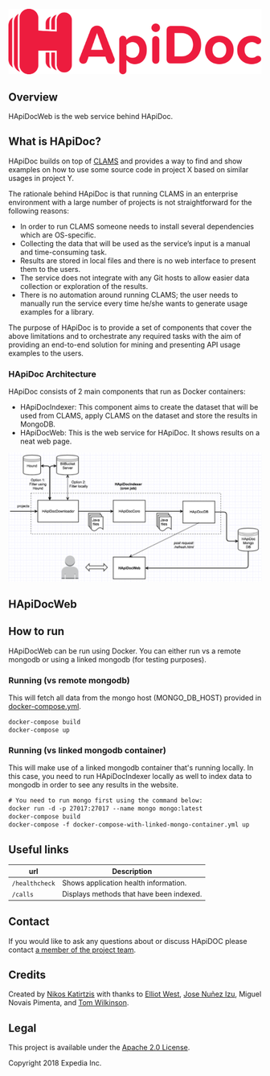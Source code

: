 ![HApiDoc - Mining API usage examples from client source code.](logo.png)

## Overview
HApiDocWeb is the web service behind HApiDoc.

## What is HApiDoc?
HApiDoc builds on top of [CLAMS](https://mast-group.github.io/clams/) and provides a way to find and show examples on how to use some source code in project X based on similar usages in project Y.

The rationale behind HApiDoc is that running CLAMS in an enterprise environment with a large number of projects is not straightforward for the following reasons:
 
- In order to run CLAMS someone needs to install several dependencies which are OS-specific.
- Collecting the data that will be used as the service’s input is a manual and time-consuming task.
- Results are stored in local files and there is no web interface to present them to the users.
- The service does not integrate with any Git hosts to allow easier data collection or exploration of the results.
- There is no automation around running CLAMS; the user needs to manually run the service every time he/she wants to generate usage examples for a library.

The purpose of HApiDoc is to provide a set of components that cover the above limitations and to orchestrate any required tasks with the aim of providing an end-to-end solution for mining and presenting API usage examples to the users.

### HApiDoc Architecture
HApiDoc consists of 2 main components that run as Docker containers:
- HApiDocIndexer: This component aims to create the dataset that will be used from CLAMS, apply CLAMS on the dataset and store the results in MongoDB.
- HApiDocWeb: This is the web service for HApiDoc. It shows results on a neat web page.

![HApiDoc architecture.](hapidoc-architecture.png)

## HApiDocWeb
## How to run
HApiDocWeb can be run using Docker. You can either run vs a remote mongodb or using a linked mongodb (for testing purposes).

### Running (vs remote mongodb)
This will fetch all data from the mongo host (MONGO_DB_HOST) provided in [docker-compose.yml](docker-compose.yml).

```
docker-compose build
docker-compose up
```

### Running (vs linked mongodb container)
This will make use of a linked mongodb container that's running locally. In this case, you need to run HApiDocIndexer locally as well to index data to mongodb in order to see any results in the website.

```
# You need to run mongo first using the command below:
docker run -d -p 27017:27017 --name mongo mongo:latest 
docker-compose build
docker-compose -f docker-compose-with-linked-mongo-container.yml up
```

## Useful links

url            | Description
---------------|------------
`/healthcheck` | Shows application health information.
`/calls`       | Displays methods that have been indexed.

## Contact
If you would like to ask any questions about or discuss HApiDOC please contact [a member of the project team](https://github.com/orgs/HotelsDotCom/teams/hapidoc-committers/members).

## Credits
Created by [Nikos Katirtzis](https://github.com/nikos912000) with thanks to  [Elliot West](https://github.com/teabot), [Jose Nuñez Izu](https://github.com/jmnunezizu), Miguel Novais Pimenta, and [Tom Wilkinson](https://github.com/https://github.com/wilkotom).

## Legal
This project is available under the [Apache 2.0 License](http://www.apache.org/licenses/LICENSE-2.0.html).

Copyright 2018 Expedia Inc.
